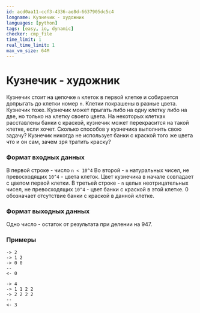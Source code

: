```yaml
---
id: acd0aa11-ccf3-4336-ae8d-6637905dc5c4
longname: Кузнечик - художник
languages: [python]
tags: [easy, io, dynamic]
checker: cmp_file
time_limit: 1
real_time_limit: 1
max_vm_size: 64M
---
```


<h1>Кузнечик - художник</h1>

Кузнечик стоит на цепочке `n` клеток в первой клетке и собирается допрыгать до клетки номер `n`. Клетки покрашены в разные цвета. Кузнечик тоже. Кузнечик может прыгать либо на одну клетку либо на две, но только на клетку своего цвета. На некоторых клетках расставлены банки с краской, кузнечик может перекрасится на такой клетке, если хочет. Сколько способов у кузнечика выполнить свою задачу? Кузнечик никогда не использует банки с краской того же цвета что и он сам, зачем зря тратить краску?

### Формат входных данных

В первой строке - число `n < 10^4`
Во второй - `n` натуральных чисел, не превосходящих `10^4` - цвета клеток. Цвет кузнечика в начале совпадает с цветом первой клетки.
В третьей строке - `n` целых неотрицательных чисел, не превосходящих `10^4` - цвет банки с краской в этой клетке. 0 обозначает отсутствие банки с краской в данной клетке.

### Формат выходных данных

Одно число - остаток от результата при делении на 947.

### Примеры

```
-> 2
-> 1 2
-> 0 0
--
<- 0
```

```
-> 4
-> 1 1 2 2
-> 2 2 2 2
--
<- 3
```
